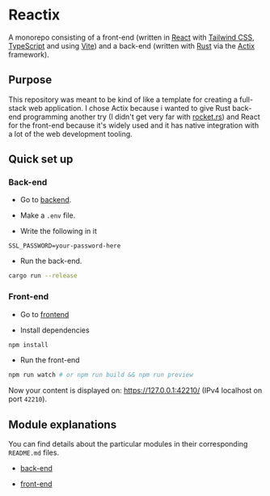 # Reactix

A monorepo consisting of a front-end (written in [React](https://react.dev/)
with [Tailwind CSS](https://tailwindcss.com/),
[TypeScript](https://www.typescriptlang.org/) and using
[Vite](https://vitejs.dev/)) and a back-end (written with
[Rust](https://www.rust-lang.org/) via the [Actix](https://actix.rs/)
framework).

## Purpose

This repository was meant to be kind of like a template for creating a
full-stack web application. I chose Actix because i wanted to give Rust
back-end programming another try (I didn't get very far with
[rocket.rs](https://rocket.rs/)) and React for the front-end because it's
widely used and it has native integration with a lot of the web development
tooling.

## Quick set up

### Back-end

- Go to [backend](backend/).

- Make a `.env` file.

- Write the following in it

```env
SSL_PASSWORD=your-password-here
```

- Run the back-end.

```sh
cargo run --release
```

### Front-end

- Go to [frontend](frontend/)

- Install dependencies

```sh
npm install
```

- Run the front-end

```sh
npm run watch # or npm run build && npm run preview
```

Now your content is displayed on: <https://127.0.0.1:42210/> (IPv4 localhost on
port `42210`).

## Module explanations

You can find details about the particular modules in their corresponding
`README.md` files.

- [back-end](backend/)

- [front-end](frontend/)
